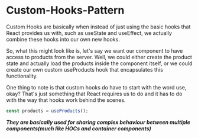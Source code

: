 # Custom-Hooks-Pattern

Custom Hooks are basically when instead of just using the basic hooks that React provides us with, such as useState and useEffect, we actually combine these hooks into our own new hooks.

So, what this might look like is, let's say we want our component to have access to products from the server. Well, we could either create the product state and actually load the products inside the component itself, or we could create our own custom useProducts hook that encapsulates this functionality. 

One thing to note is that custom hooks do have to start with the word use, okay? That's just something that React requires us to do and it has to do with the way that hooks work behind the scenes.

```jsx
const products = useProducts();
```

***They are basically used for sharing complex behaviour between multiple components(much like HOCs and container components)***